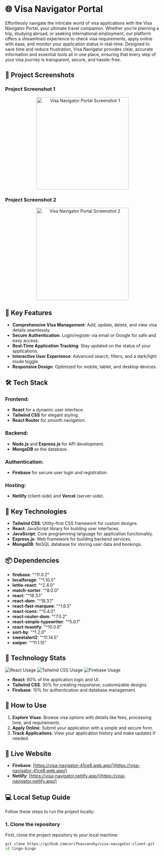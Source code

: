 # 🌐 Visa Navigator Portal

Effortlessly navigate the intricate world of visa applications with the Visa Navigator Portal, your ultimate travel companion. Whether you're planning a trip, studying abroad, or seeking international employment, our platform offers a streamlined experience to check visa requirements, apply online with ease, and monitor your application status in real-time. Designed to save time and reduce frustration, Visa Navigator provides clear, accurate information and essential tools all in one place, ensuring that every step of your visa journey is transparent, secure, and hassle-free.

## 📸 Project Screenshots

### Project Screenshot 1

<div align="center">
  <img height="300" src="https://i.ibb.co.com/XpYVkH9/Screenshot-2025-01-08-034010.png" alt="Visa Navigator Portal Screenshot 1"/>
</div>

### Project Screenshot 2

<div align="center">
  <img height="300" src="https://i.ibb.co.com/F3dNqTQ/Screenshot-2025-01-08-034038.png" alt="Visa Navigator Portal Screenshot 2"/>
</div>

## 🌟 Key Features

- **Comprehensive Visa Management**: Add, update, delete, and view visa details seamlessly.
- **Secure Authentication**: Login/register via email or Google for safe and easy access.
- **Real-Time Application Tracking**: Stay updated on the status of your applications.
- **Interactive User Experience**: Advanced search, filters, and a dark/light mode toggle.
- **Responsive Design**: Optimized for mobile, tablet, and desktop devices.

## 🛠️ Tech Stack

### Frontend:

- **React** for a dynamic user interface.
- **Tailwind CSS** for elegant styling.
- **React Router** for smooth navigation.

### Backend:

- **Node.js** and **Express.js** for API development.
- **MongoDB** as the database.

### Authentication:

- **Firebase** for secure user login and registration.

### Hosting:

- **Netlify** (client-side) and **Vercel** (server-side).

## 🌟 Key Technologies

- **Tailwind CSS**: Utility-first CSS framework for custom designs.
- **React**: JavaScript library for building user interfaces.
- **JavaScript**: Core programming language for application functionality.
- **Express.js**: Web framework for building backend services.
- **MongoDB**: NoSQL database for storing user data and bookings.

## 📦 Dependencies

- **firebase**: "^11.0.2"
- **localforage**: "^1.10.0"
- **lottie-react**: "^2.4.0"
- **match-sorter**: "^8.0.0"
- **react**: "^18.3.1"
- **react-dom**: "^18.3.1"
- **react-fast-marquee**: "^1.6.5"
- **react-icons**: "^5.4.0"
- **react-router-dom**: "^7.0.2"
- **react-simple-typewriter**: "^5.0.1"
- **react-toastify**: "^10.0.6"
- **sort-by**: "^1.2.0"
- **sweetalert2**: "^11.14.5"
- **swiper**: "^11.1.15"

## 🚀 Technology Stats

<div>
  <img src="https://img.shields.io/badge/React-60%25-blue" alt="React Usage" />
  <img src="https://img.shields.io/badge/Tailwind%20CSS-30%25-green" alt="Tailwind CSS Usage" />
  <img src="https://img.shields.io/badge/Firebase-10%25-orange" alt="Firebase Usage" />
</div>

- **React**: 60% of the application logic and UI.
- **Tailwind CSS**: 30% for creating responsive, customizable designs.
- **Firebase**: 10% for authentication and database management.

## 📖 How to Use

1. **Explore Visas**: Browse visa options with details like fees, processing time, and requirements.
2. **Apply Online**: Submit your application with a simple and secure form.
3. **Track Applications**: View your application history and make updates if needed.

## 🔗 Live Website

- **Firebase**: [https://visa-navigator-41ce8.web.app/](https://visa-navigator-41ce8.web.app/)
- **Netlify**: [https://visa-navigator.netlify.app/](https://visa-navigator.netlify.app/)

## 💻 Local Setup Guide

Follow these steps to run the project locally:

### 1. Clone the repository

First, clone the project repository to your local machine:

```bash
git clone https://github.com/arifhassansky/visa-navigator-client.git
cd lingo-bingo

